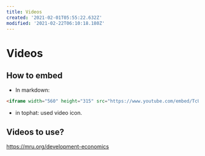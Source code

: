 ```yaml
---
title: Videos
created: '2021-02-01T05:55:22.632Z'
modified: '2021-02-22T06:10:18.180Z'
---
```


# Videos

## How to embed
- In markdown:

```html
<iframe width="560" height="315" src="https://www.youtube.com/embed/TcUwR9KERlA" frameborder="0" allow="accelerometer; autoplay; clipboard-write; encrypted-media; gyroscope; picture-in-picture" allowfullscreen></iframe>
```
- in tophat:  used video icon.


## Videos to use?

https://mru.org/development-economics


